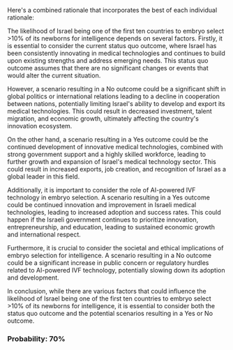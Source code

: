 Here's a combined rationale that incorporates the best of each individual rationale:

The likelihood of Israel being one of the first ten countries to embryo select >10% of its newborns for intelligence depends on several factors. Firstly, it is essential to consider the current status quo outcome, where Israel has been consistently innovating in medical technologies and continues to build upon existing strengths and address emerging needs. This status quo outcome assumes that there are no significant changes or events that would alter the current situation.

However, a scenario resulting in a No outcome could be a significant shift in global politics or international relations leading to a decline in cooperation between nations, potentially limiting Israel's ability to develop and export its medical technologies. This could result in decreased investment, talent migration, and economic growth, ultimately affecting the country's innovation ecosystem.

On the other hand, a scenario resulting in a Yes outcome could be the continued development of innovative medical technologies, combined with strong government support and a highly skilled workforce, leading to further growth and expansion of Israel's medical technology sector. This could result in increased exports, job creation, and recognition of Israel as a global leader in this field.

Additionally, it is important to consider the role of AI-powered IVF technology in embryo selection. A scenario resulting in a Yes outcome could be continued innovation and improvement in Israeli medical technologies, leading to increased adoption and success rates. This could happen if the Israeli government continues to prioritize innovation, entrepreneurship, and education, leading to sustained economic growth and international respect.

Furthermore, it is crucial to consider the societal and ethical implications of embryo selection for intelligence. A scenario resulting in a No outcome could be a significant increase in public concern or regulatory hurdles related to AI-powered IVF technology, potentially slowing down its adoption and development.

In conclusion, while there are various factors that could influence the likelihood of Israel being one of the first ten countries to embryo select >10% of its newborns for intelligence, it is essential to consider both the status quo outcome and the potential scenarios resulting in a Yes or No outcome.

### Probability: 70%